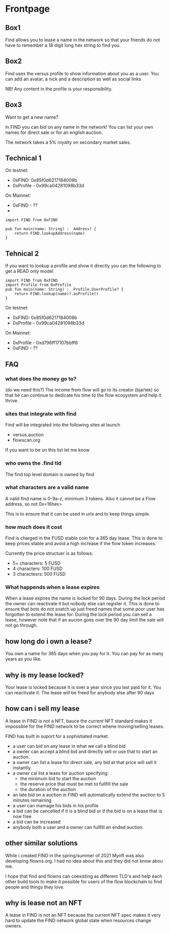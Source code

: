 # Frontpage


## Box1

Find allows you to lease a name in the network so that your friends do not have to remember a 18 digit long hex string to find you.


## Box2
Find uses the versus profile to show information about you as a user. You can add an avatar, a nick and a description as well as social links

NB! Any content in the profile is your responsibility. 

## Box3

Want to get a new name?

In FIND you can bid on any name in the network! You can list your own names for direct sale or for an english auction. 

The network takes a 5% royalty on secondary market sales. 


## Technical 1
On testnet:
 - 0xFIND: 0x85f0d6217184009b
 - 0xProfile - 0x99ca04281098b33d

On Mainnet: 
 - 0xFIND - ??
 - 
```
import FIND from 0xFIND

pub fun main(name: String) :  Address? {
    return FIND.lookupAddress(name)
}
```

## Tehnical 2
If you want to lookup a profile and show it directly you can the following to get a READ only model
```
import FIND from 0xFIND
import Profile from 0xProfile
pub fun main(name: String) :  Profile.UserProfile? {
    return FIND.lookup(name)?.asProfile()
}
```

On testnet:
 - 0xFIND: 0x85f0d6217184009b
 - 0xProfile - 0x99ca04281098b33d

On Mainnet: 
 - 0xProfile - 0xd796ff17107bbff6
 - 0xFIND - ??


## FAQ



###  what does the money go to?
(do we need this?)
The income from flow will go to its creator (bjartek) so that he can continue to dedicate his time to the flow ecosystem and help it thrive.

### sites that integrate with find 
Find will be integrated into the following sites at launch
 - versus.auction
 - flowscan.org

If you want to be on this list let me know

###  who owns the .find tld
The find top level domain is owned by find 

### what characters are a valid name
A valid find name is 0-9a-z, minimum 3 tokens. Also it cannot be a Flow address, so not 0x<16hex>

This is to ensure that it can be used in urls and to keep things simple.

### how much does it cost
Find is charged in the FUSD stable coin for a 365 day lease. This is done to keep prices stable and avoid a high increase if the flow token increases. 

Currently the price structuer is as follows:
 - 5+ characters: 5 FUSD
 - 4 characters: 100 FUSD
 - 3 charactesrs: 500 FUSD
 
 
### What happends when a lease expires
When a lease expires the name is locked for 90 days. 
During the lock period the owner can reactivate it but nobody else can register it. 
This is done to ensure that bots do not snatch up just freed names that some poor user has forgotten to extend the lease for.
During the lock period you can sell a lease, however note that if an aucion goes over the 90 day limit the sale will not go through.

## how long do i own a lease?
You own a name for 365 days when you pay for it. You can pay for as many years as you like.

## why is my lease locked?
Your lease is locked because it is over a year since you last paid for it. You can reactivate it. The lease will be freed for anybody else after 90 days

## how can i sell my lease
A lease in FIND is not a NFT, bauce the current NFT standard makes it impossible for the FIND network to be correct whene moving/selling leases. 

FIND has built in suport for a sophistiated market. 
 - a user can bid on any lease in what we call a blind bid
 - a owner can accept a blind bid and directly sell or use that to start an auction.
 - a owner can list a lease for direct sale, any bid at that price will sell it instantly
 - a owner cal list a leaes for auction specifying: 
   - the minimum bid to start the auction
   - the reserve price that must be met to fullfill the sale
   - the duration of the auction
 - an late bid on a auction in FIND will automatically extend the auction to 5 minutes remaining
 - a user can mamage his bids in his profile
  - a bid can be cancelled if it is a blind bid or if the bid is on a lease that is now free 
  - a bid can be increased
 - anybody both a user and a owner can fullfill an ended auction. 

## other similar solutions
While i created FIND in the spring/summer of 2021 Mynft was also developing flowns.org. I had no idea about this and they did not know abou me. 

I hope that find and flowns can coexisting as different TLD's and help each other build tools to make it possible for users of the flow blockchain to find people and things they love. 

## why is lease not an NFT
A lease in FIND is not an NFT because the current NFT spec makes it very hard to update the FIND network global state when resources change owners. 

